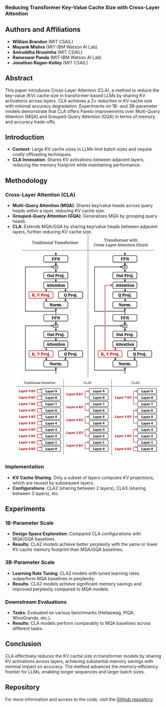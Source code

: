 ### Reducing Transformer Key-Value Cache Size with Cross-Layer Attention

## Authors and Affiliations
- **William Brandon** (MIT CSAIL)
- **Mayank Mishra** (MIT-IBM Watson AI Lab)
- **Aniruddha Nrusimha** (MIT CSAIL)
- **Rameswar Panda** (MIT-IBM Watson AI Lab)
- **Jonathan Ragan-Kelley** (MIT CSAIL)

## Abstract
This paper introduces Cross-Layer Attention (CLA), a method to reduce the key-value (KV) cache size in transformer-based LLMs by sharing KV activations across layers. CLA achieves a 2× reduction in KV cache size with minimal accuracy degradation. Experiments on 1B- and 3B-parameter models demonstrate that CLA offers Pareto improvements over Multi-Query Attention (MQA) and Grouped-Query Attention (GQA) in terms of memory and accuracy trade-offs.

## Introduction
- **Context**: Large KV cache sizes in LLMs limit batch sizes and require costly offloading techniques.
- **CLA Innovation**: Shares KV activations between adjacent layers, reducing the memory footprint while maintaining performance.

## Methodology
### Cross-Layer Attention (CLA)
- **Multi-Query Attention (MQA)**: Shares key/value heads across query heads within a layer, reducing KV cache size.
- **Grouped-Query Attention (GQA)**: Generalizes MQA by grouping query heads.
- **CLA**: Extends MQA/GQA by sharing key/value heads between adjacent layers, further reducing KV cache size.
![CLA](../figs/CLA_1.png)
![CLA](../figs/CLA_2.png)
### Implementation
- **KV Cache Sharing**: Only a subset of layers computes KV projections, which are reused by subsequent layers.
- **Configurations**: CLA2 (sharing between 2 layers), CLA3 (sharing between 3 layers), etc.

## Experiments
### 1B-Parameter Scale
- **Design Space Exploration**: Compared CLA configurations with MQA/GQA baselines.
- **Results**: CLA2 models achieve better perplexity with the same or lower KV cache memory footprint than MQA/GQA baselines.

### 3B-Parameter Scale
- **Learning Rate Tuning**: CLA2 models with tuned learning rates outperform MQA baselines in perplexity.
- **Results**: CLA2 models achieve significant memory savings and improved perplexity compared to MQA models.

### Downstream Evaluations
- **Tasks**: Evaluated on various benchmarks (Hellaswag, PIQA, WinoGrande, etc.).
- **Results**: CLA models perform comparably to MQA baselines across different tasks.

## Conclusion
CLA effectively reduces the KV cache size in transformer models by sharing KV activations across layers, achieving substantial memory savings with minimal impact on accuracy. The method advances the memory-efficiency frontier for LLMs, enabling longer sequences and larger batch sizes.

## Repository
For more information and access to the code, visit the [GitHub repository](https://github.com/whyNLP/LCKV).